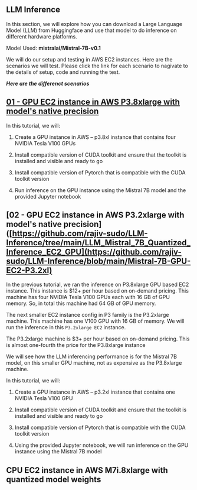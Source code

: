 ## LLM Inference
In this section, we will explore how you can download a Large Language Model (LLM) from Huggingface and use that model to do inference on different hardware platforms.

Model Used: **mistralai/Mistral-7B-v0.1**

We will do our setup and testing in AWS EC2 instances. Here are the scenarios we will test. Please click the link for each scenario to nagivate to the details of setup, code and running the test.

***Here are the differenct scenarios***
## [01 - GPU EC2 instance in AWS P3.8xlarge with model's native precision](https://github.com/rajiv-sudo/LLM-Inference/tree/main/LLM_Mistral_7B_Inference_EC2_GPU)

In this tutorial, we will:

1. Create a GPU instance in AWS – p3.8xl instance that contains four NVIDIA Tesla V100 GPUs

2. Install compatible version of CUDA toolkit and ensure that the toolkit is installed and visible and ready to go

3. Install compatible version of Pytorch that is compatible with the CUDA toolkit version

4. Run inference on the GPU instance using the Mistral 7B model and the provided Jupyter notebook

## [02 - GPU EC2 instance in AWS P3.2xlarge with model's native precision]([https://github.com/rajiv-sudo/LLM-Inference/tree/main/LLM_Mistral_7B_Quantized_Inference_EC2_GPU](https://github.com/rajiv-sudo/LLM-Inference/blob/main/Mistral-7B-GPU-EC2-P3.2xl)
In the previous tutorial, we ran the inference on P3.8xlarge GPU based EC2 instance. This instance is $12+ per hour based on on-demand pricing. This machine has four NVIDIA Tesla V100 GPUs each with 16 GB of GPU memory. So, in total this machine had 64 GB of GPU memory. 

The next smaller EC2 instance config in P3 family is the P3.2xlarge machine. This machine has one V100 GPU with 16 GB of memory. We will run the inference in this ```P3.2xlarge EC2``` instance.

The P3.2xlarge machine is $3+ per hour based on on-demand pricing. This is almost one-fourth the price for the P3.8xlarge instance

We will see how the LLM inferencing performance is for the Mistral 7B model, on this smaller GPU machine, not as expensive as the P3.8xlarge machine.

In this tutorial, we will:

1. Create a GPU instance in AWS – p3.2xl instance that contains one NVIDIA Tesla V100 GPU

2. Install compatible version of CUDA toolkit and ensure that the toolkit is installed and visible and ready to go

3. Install compatible version of Pytorch that is compatible with the CUDA toolkit version

4. Using the provided Jupyter notebook, we will run inference on the GPU instance using the Mistral 7B model


## CPU EC2 instance in AWS M7i.8xlarge with quantized model weights
